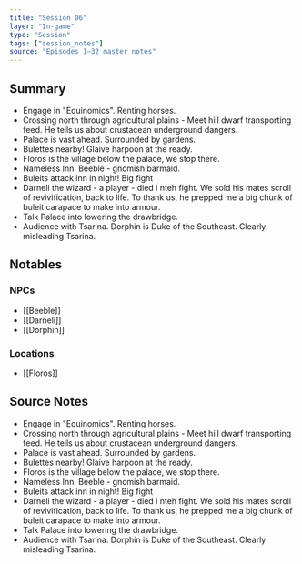 ```yaml
---
title: "Session 06"
layer: "In-game"
type: "Session"
tags: ["session_notes"]
source: "Episodes 1–32 master notes"
---
```

## Summary

- Engage in "Equinomics". Renting horses.
- Crossing north through agricultural plains - Meet hill dwarf transporting feed. He tells us about crustacean underground dangers.
- Palace is vast ahead. Surrounded by gardens.
- Bulettes nearby! Glaive harpoon at the ready.
- Floros is the village below the palace, we stop there.
- Nameless Inn. Beeble - gnomish barmaid.
- Buleits attack inn in night! Big fight
- Darneli the wizard - a player - died i nteh fight. We sold his mates scroll of revivification, back to life. To thank us, he prepped me a big chunk of buleit carapace to make into armour.
- Talk Palace into lowering the drawbridge.
- Audience with Tsarina. Dorphin is Duke of the Southeast.  Clearly misleading Tsarina.
## Notables

### NPCs
- [[Beeble]]
- [[Darneli]]
- [[Dorphin]]

### Locations
- [[Floros]]
## Source Notes

- Engage in "Equinomics". Renting horses.
- Crossing north through agricultural plains - Meet hill dwarf transporting feed. He tells us about crustacean underground dangers.
- Palace is vast ahead. Surrounded by gardens.
- Bulettes nearby! Glaive harpoon at the ready.
- Floros is the village below the palace, we stop there.
- Nameless Inn. Beeble - gnomish barmaid.
- Buleits attack inn in night! Big fight
- Darneli the wizard - a player - died i nteh fight. We sold his mates scroll of revivification, back to life. To thank us, he prepped me a big chunk of buleit carapace to make into armour.
- Talk Palace into lowering the drawbridge.
- Audience with Tsarina. Dorphin is Duke of the Southeast.  Clearly misleading Tsarina.

